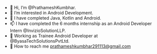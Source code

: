 - 👋 Hi, I’m @PrathameshKumbhar.
- 👀 I’m interested in Android Development.
- 🌱 I have completed Java, Kotlin and Android.
- 📫 I have completed the 6 months internship as an Android Developer Intern @InvizioSolutionLLP.
- 👀 Working as Trainee Android Developer at @ByasaTechSolutionsPvtLtd.
- 🌱 How to reach me prathameshkumbhar291113@gmail.com

<!---
PrathameshKumbhar291113/PrathameshKumbhar291113 is a ✨ special ✨ repository because its `README.md` (this file) appears on your GitHub profile.
You can click the Preview link to take a look at your changes.
--->
